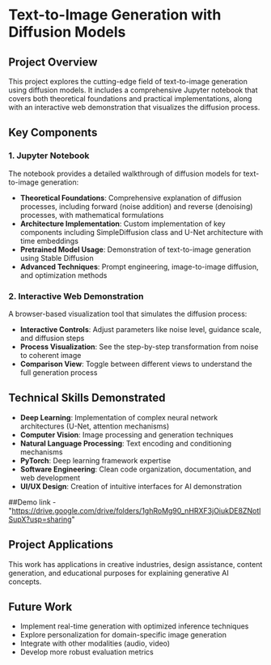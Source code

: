 # Text-to-Image Generation with Diffusion Models

## Project Overview
This project explores the cutting-edge field of text-to-image generation using diffusion models. It includes a comprehensive Jupyter notebook that covers both theoretical foundations and practical implementations, along with an interactive web demonstration that visualizes the diffusion process.

## Key Components

### 1. Jupyter Notebook
The notebook provides a detailed walkthrough of diffusion models for text-to-image generation:

- **Theoretical Foundations**: Comprehensive explanation of diffusion processes, including forward (noise addition) and reverse (denoising) processes, with mathematical formulations
- **Architecture Implementation**: Custom implementation of key components including SimpleDiffusion class and U-Net architecture with time embeddings
- **Pretrained Model Usage**: Demonstration of text-to-image generation using Stable Diffusion
- **Advanced Techniques**: Prompt engineering, image-to-image diffusion, and optimization methods

### 2. Interactive Web Demonstration
A browser-based visualization tool that simulates the diffusion process:

- **Interactive Controls**: Adjust parameters like noise level, guidance scale, and diffusion steps
- **Process Visualization**: See the step-by-step transformation from noise to coherent image
- **Comparison View**: Toggle between different views to understand the full generation process

## Technical Skills Demonstrated

- **Deep Learning**: Implementation of complex neural network architectures (U-Net, attention mechanisms)
- **Computer Vision**: Image processing and generation techniques
- **Natural Language Processing**: Text encoding and conditioning mechanisms
- **PyTorch**: Deep learning framework expertise
- **Software Engineering**: Clean code organization, documentation, and web development
- **UI/UX Design**: Creation of intuitive interfaces for AI demonstration

##Demo link - "https://drive.google.com/drive/folders/1ghRoMg90_nHRXF3jOiukDE8ZNotlSupX?usp=sharing"
## Project Applications

This work has applications in creative industries, design assistance, content generation, and educational purposes for explaining generative AI concepts.

## Future Work

- Implement real-time generation with optimized inference techniques
- Explore personalization for domain-specific image generation
- Integrate with other modalities (audio, video)
- Develop more robust evaluation metrics
